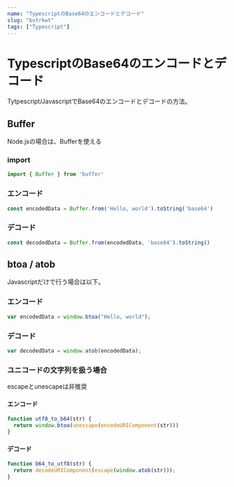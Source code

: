 ```yaml
---
name: "TypescriptのBase64のエンコードとデコード"
slug: "bvtrkwt"
tags: ["Typescript"]
---
```


# TypescriptのBase64のエンコードとデコード

Tytpescript/JavascriptでBase64のエンコードとデコードの方法。

## Buffer

Node.jsの場合は、Bufferを使える

### import

```typescript
import { Buffer } from 'buffer'
```

### エンコード

```typescript
const encodedData = Buffer.from('Hello, world').toString('base64')
```

### デコード

```typescript
const decodedData = Buffer.from(encodedData, 'base64').toString()
```

## btoa / atob

Javascriptだけで行う場合は以下。

### エンコード

```typescript
var encodedData = window.btoa("Hello, world");
```

### デコード

```typescript
var decodedData = window.atob(encodedData);
```

### ユニコードの文字列を扱う場合

escapeとunescapeは非推奨

#### エンコード

```typescript
function utf8_to_b64(str) {
  return window.btoa(unescape(encodeURIComponent(str)))
}
```

#### デコード

```typescript
function b64_to_utf8(str) {
  return decodeURIComponent(escape(window.atob(str)));
}
```


